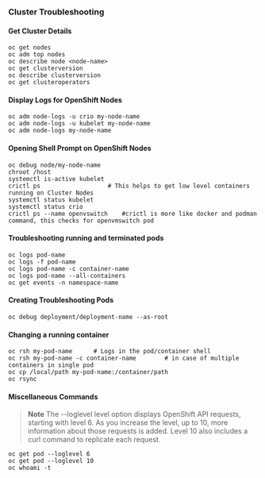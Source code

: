 ### Cluster Troubleshooting

#### Get Cluster Details

    oc get nodes
    oc adm top nodes
    oc describe node <node-name>
    oc get clusterversion
    oc describe clusterversion
    oc get clusteroperators

#### Display Logs for OpenShift Nodes

    oc adm node-logs -u crio my-node-name
    oc adm node-logs -u kubelet my-node-name
    oc adm node-logs my-node-name

#### Opening Shell Prompt on OpenShift Nodes

    oc debug node/my-node-name
    chroot /host
    systemctl is-active kubelet
    crictl ps                   # This helps to get low level containers running on Cluster Nodes
    systemctl status kubelet
    systemctl status crio
    crictl ps --name openvswitch    #crictl is more like docker and podman command, this checks for openvmswitch pod

#### Troubleshooting running and terminated pods

    oc logs pod-name
    oc logs -f pod-name
    oc logs pod-name -c container-name
    oc logs pod-name --all-containers
    oc get events -n namespace-name

#### Creating Troubleshooting Pods

    oc debug deployment/deployment-name --as-root

#### Changing a running container

    oc rsh my-pod-name      # Logs in the pod/container shell
    oc rsh my-pod-name -c container-name        # in case of multiple containers in single pod
    oc cp /local/path my-pod-name:/container/path
    oc rsync

#### Miscellaneous Commands
>**Note**
> The --loglevel level option displays OpenShift API requests, starting with level 6. As you increase the level, up to 10, more information about those requests is added. Level 10 also includes a curl command to replicate each request.
    
    oc get pod --loglevel 6
    oc get pod --loglevel 10
    oc whoami -t
